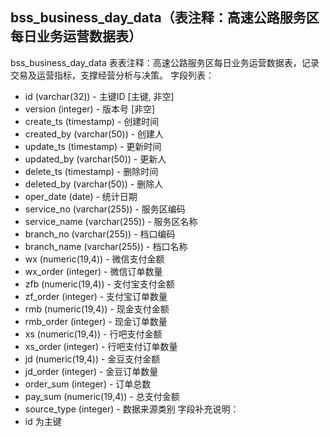 ## bss_business_day_data（表注释：高速公路服务区每日业务运营数据表）
bss_business_day_data 表表注释：高速公路服务区每日业务运营数据表，记录交易及运营指标，支撑经营分析与决策。
字段列表：
- id (varchar(32)) - 主键ID [主键, 非空]
- version (integer) - 版本号 [非空]
- create_ts (timestamp) - 创建时间
- created_by (varchar(50)) - 创建人
- update_ts (timestamp) - 更新时间
- updated_by (varchar(50)) - 更新人
- delete_ts (timestamp) - 删除时间
- deleted_by (varchar(50)) - 删除人
- oper_date (date) - 统计日期
- service_no (varchar(255)) - 服务区编码
- service_name (varchar(255)) - 服务区名称
- branch_no (varchar(255)) - 档口编码
- branch_name (varchar(255)) - 档口名称
- wx (numeric(19,4)) - 微信支付金额
- wx_order (integer) - 微信订单数量
- zfb (numeric(19,4)) - 支付宝支付金额
- zf_order (integer) - 支付宝订单数量
- rmb (numeric(19,4)) - 现金支付金额
- rmb_order (integer) - 现金订单数量
- xs (numeric(19,4)) - 行吧支付金额
- xs_order (integer) - 行吧支付订单数量
- jd (numeric(19,4)) - 金豆支付金额
- jd_order (integer) - 金豆订单数量
- order_sum (integer) - 订单总数
- pay_sum (numeric(19,4)) - 总支付金额
- source_type (integer) - 数据来源类别
字段补充说明：
- id 为主键